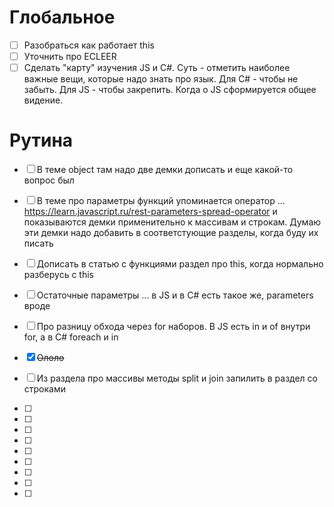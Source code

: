 # Глобальное

- [ ] Разобраться как работает this
- [ ] Уточнить про ECLEER
- [ ] Сделать "карту" изучения JS и C#. Суть - отметить наиболее важные вещи, которые надо знать про язык. Для C# - чтобы не забыть. Для JS - чтобы закрепить. Когда о JS сформируется общее видение.

# Рутина

- [ ] В теме object там надо две демки дописать и еще какой-то вопрос был

- [ ] В теме про параметры функций упоминается оператор ...
https://learn.javascript.ru/rest-parameters-spread-operator
и показываются демки применительно к массивам и строкам.
Думаю эти демки надо добавить в соответстующие разделы, когда буду их писать

- [ ] Дописать в статью с функциями раздел про this, когда нормально разберусь с this

- [ ] Остаточные параметры ... в JS и в C# есть такое же, parameters вроде
- [ ] Про разницу обхода через for наборов. В JS есть in и of внутри for, а в C# foreach и in

- [x] ~~Ололо~~

- [ ] Из раздела про массивы методы split и join запилить в раздел со строками

- [ ] 

- [ ] 

- [ ] 

- [ ] 

- [ ] 

- [ ] 

- [ ] 

- [ ] 

- [ ] 